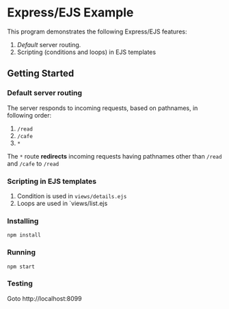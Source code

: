 # Express/EJS Example
This program demonstrates the following Express/EJS features:
1. *Default* server routing.
2. Scripting (conditions and loops) in EJS templates

## Getting Started

### Default server routing
The server responds to incoming requests, based on pathnames, in following order:
1. `/read`
2. `/cafe`
3. `*` 

The `*` route **redirects** incoming requests having pathnames other than `/read` and `/cafe` to `/read`

### Scripting in EJS templates
1. Condition is used in `views/details.ejs`
2. Loops are used in `views/list.ejs

### Installing
```
npm install
```
### Running
```
npm start
```
### Testing
Goto http://localhost:8099
